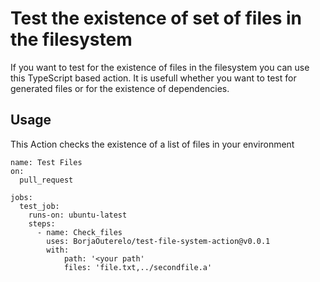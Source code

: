 
# Test the existence of set of files in the filesystem

If you want to test for the existence of files in the filesystem you can use this TypeScript based action.
It is usefull whether you want to test for generated files or for the existence of dependencies.

## Usage

This Action checks the existence of a list of files in your environment

```workflow
name: Test Files 
on:
  pull_request

jobs:
  test_job:
    runs-on: ubuntu-latest
    steps:
      - name: Check_files 
        uses: BorjaOuterelo/test-file-system-action@v0.0.1
        with:
            path: '<your path'
            files: 'file.txt,../secondfile.a'
```